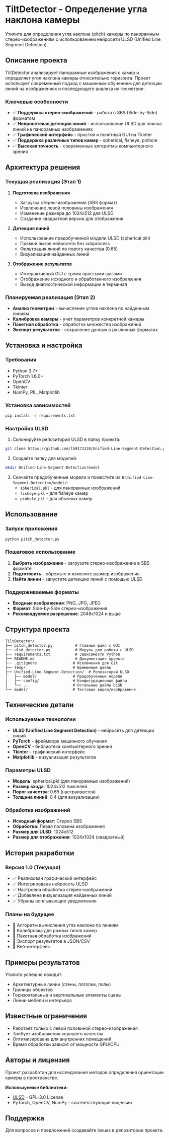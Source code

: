 # TiltDetector - Определение угла наклона камеры

Утилита для определения угла наклона (pitch) камеры по панорамным стерео-изображениям с использованием нейросети ULSD (Unified Line Segment Detection).

## Описание проекта

TiltDetector анализирует панорамные изображения с камер и определяет угол наклона камеры относительно горизонта. Проект использует современный подход с машинным обучением для детекции линий на изображениях и последующего анализа их геометрии.

### Ключевые особенности

- ✅ **Поддержка стерео-изображений** - работа с SBS (Side-by-Side) форматом
- ✅ **Нейросетевая детекция линий** - использование ULSD для поиска линий на панорамных изображениях
- ✅ **Графический интерфейс** - простой и понятный GUI на Tkinter
- ✅ **Поддержка различных типов камер** - spherical, fisheye, pinhole
- ✅ **Высокая точность** - современные алгоритмы компьютерного зрения

## Архитектура решения

### Текущая реализация (Этап 1)

1. **Подготовка изображения**
   - Загрузка стерео-изображения (SBS формат)
   - Извлечение левой половины изображения
   - Изменение размера до 1024x512 для ULSD
   - Создание квадратной версии для отображения

2. **Детекция линий**
   - Использование предобученной модели ULSD (spherical.pkl)
   - Прямой вызов нейросети без subprocess
   - Фильтрация линий по порогу качества (0.65)
   - Визуализация найденных линий

3. **Отображение результатов**
   - Интерактивный GUI с тремя простыми шагами
   - Отображение исходного и обработанного изображения
   - Вывод диагностической информации в терминал

### Планируемая реализация (Этап 2)

- **Анализ геометрии** - вычисление углов наклона по найденным линиям
- **Калибровка камеры** - учет параметров конкретной камеры
- **Пакетная обработка** - обработка множества изображений
- **Экспорт результатов** - сохранение данных в различных форматах

## Установка и настройка

### Требования

- Python 3.7+
- PyTorch 1.6.0+
- OpenCV
- Tkinter
- NumPy, PIL, Matplotlib

### Установка зависимостей

```bash
pip install -r requirements.txt
```

### Настройка ULSD

1. Склонируйте репозиторий ULSD в папку проекта:
```bash
git clone https://github.com/lh9171338/Unified-Line-Segment-Detection.git
```

2. Создайте папку для моделей:
```bash
mkdir Unified-Line-Segment-Detection/model
```

3. Скачайте предобученные модели и поместите их в `Unified-Line-Segment-Detection/model/`:
   - `spherical.pkl` - для панорамных изображений
   - `fisheye.pkl` - для fisheye камер  
   - `pinhole.pkl` - для обычных камер

## Использование

### Запуск приложения

```bash
python pitch_detector.py
```

### Пошаговое использование

1. **Выбрать изображение** - загрузите стерео-изображение в SBS формате
2. **Подготовить** - обрежьте и измените размер изображения
3. **Найти линии** - запустите детекцию линий с помощью ULSD

### Поддерживаемые форматы

- **Входные изображения**: PNG, JPG, JPEG
- **Формат**: Side-by-Side стерео-изображения
- **Рекомендуемое разрешение**: 2048x1024 и выше

## Структура проекта

```
TiltDetector/
├── pitch_detector.py          # Главный файл с GUI
├── ulsd_detector.py           # Модуль для работы с ULSD
├── requirements.txt           # Зависимости Python
├── README.md                  # Документация проекта
├── .gitignore                # Исключения для Git
├── temp/                     # Временные файлы
├── Unified-Line-Segment-Detection/  # Репозиторий ULSD
│   ├── model/                # Предобученные модели
│   ├── config/               # Конфигурационные файлы
│   └── ...                   # Остальные файлы ULSD
└── model/                    # Тестовые видео/изображения
```

## Технические детали

### Используемые технологии

- **ULSD (Unified Line Segment Detection)** - нейросеть для детекции линий
- **PyTorch** - фреймворк машинного обучения
- **OpenCV** - библиотека компьютерного зрения
- **Tkinter** - графический интерфейс
- **Matplotlib** - визуализация результатов

### Параметры ULSD

- **Модель**: spherical.pkl (для панорамных изображений)
- **Размер входа**: 1024x512 пикселей
- **Порог качества**: 0.65 (настраивается)
- **Толщина линий**: 0.4 (для визуализации)

### Обработка изображений

- **Исходный формат**: Стерео SBS
- **Обработка**: Левая половина изображения
- **Размер для ULSD**: 1024x512
- **Размер для отображения**: 1024x1024 (квадратный)

## История разработки

### Версия 1.0 (Текущая)

- ✅ Реализован графический интерфейс
- ✅ Интегрирована нейросеть ULSD
- ✅ Настроена обработка стерео-изображений
- ✅ Добавлена визуализация найденных линий
- ✅ Убраны всплывающие уведомления

### Планы на будущее

- 🔄 Алгоритм вычисления угла наклона по линиям
- 🔄 Калибровка для разных типов камер
- 🔄 Пакетная обработка изображений
- 🔄 Экспорт результатов в JSON/CSV
- 🔄 Веб-интерфейс

## Примеры результатов

Утилита успешно находит:
- Архитектурные линии (стены, потолки, полы)
- Границы объектов
- Горизонтальные и вертикальные элементы сцены
- Линии мебели и интерьера

## Известные ограничения

- Работает только с левой половиной стерео-изображения
- Требует изображения хорошего качества
- Оптимизирована для внутренних помещений
- Время обработки зависит от мощности GPU/CPU

## Авторы и лицензия

Проект разработан для исследования методов определения ориентации камеры в пространстве.

**Используемые библиотеки:**
- [ULSD](https://github.com/lh9171338/Unified-Line-Segment-Detection) - GPL-3.0 License
- PyTorch, OpenCV, NumPy - соответствующие лицензии

## Поддержка

Для вопросов и предложений создавайте Issues в репозитории проекта. 